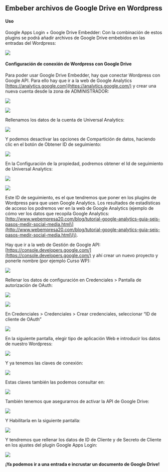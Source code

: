 ## Embeber archivos de Google Drive en Wordpress

#### Uso

Google Apps Login + Google Drive Embedder: Con la combinación de estos plugins se podrá añadir archivos de Google Drive embebidos en las entradas del Wordpress:

![](/assets/Selección_001.png)

#### Configuración de conexión de Wordpress con Google Drive

Para poder usar Google Drive Embedder, hay que conectar Wordpress con Google API. Para ello hay que ir a la web de Google Analytics [https://analytics.google.com](https://analytics.google.com/) y crear una nueva cuenta desde la zona de ADMINISTRADOR:

![](/assets/paso1.png)

![](/assets/paso1.png)

Rellenamos los datos de la cuenta de Universal Analytics:

![](/assets/paso2.png)

Y podemos desactivar las opciones de Compartición de datos, haciendo clic en el botón de Obtener ID de seguimiento:

![](/assets/paso3.png)

En la Configuración de la propiedad, podremos obtener el Id de seguimiento de Universal Analytics:

![](/assets/paso4.png)

![](/assets/paso5.png)

Este ID de seguimiento, es el que tendremos que poner en los plugins de Wordpress para que usen Google Analytics. Los resultados de estadísticas de acceso los podremos ver en la web de Google Analytics \(ejemplo de cómo ver los datos que recopila Google Analytics: [http://www.webempresa20.com/blog/tutorial-google-analytics-guia-seis-pasos-medir-social-media.html\](http://www.webempresa20.com/blog/tutorial-google-analytics-guia-seis-pasos-medir-social-media.html\)\).

Hay que ir a la web de Gestión de Google API:  [https://console.developers.google.com/](https://console.developers.google.com/) y ahí crear un nuevo proyecto y ponerle nombre \(por ejemplo Curso WP\):

![](/assets/paso6.png)

Rellenar los datos de configuración en Credenciales &gt; Pantalla de autorización de OAuth:

 ![](/assets/paso7.png)

![](/assets/paso7.png)

En Credenciales &gt; Credenciales &gt; Crear credenciales, seleccionar “ID de cliente de OAuth”

![](/assets/paso8.png)

En la siguiente pantalla, elegir tipo de aplicación Web e introducir los datos de nuestro Wordpress:

![](/assets/paso9.png)

Y ya tenemos las claves de conexión:

![](/assets/paso10.png)

Estas claves también las podemos consultar en:

![](/assets/paso11.png)

También tenemos que asegurarnos de activar la API de Google Drive:

![](/assets/paso12.png)

Y Habilitarla en la siguiente pantalla:

![](/assets/paso13.png)

Y tendremos que rellenar los datos de ID de Cliente y de Secreto de Cliente en los ajustes del plugin Google Apps Login:

 ![](/assets/paso14.png)

**¡Ya podemos ir a una entrada e incrustar un documento de Google Drive!**

